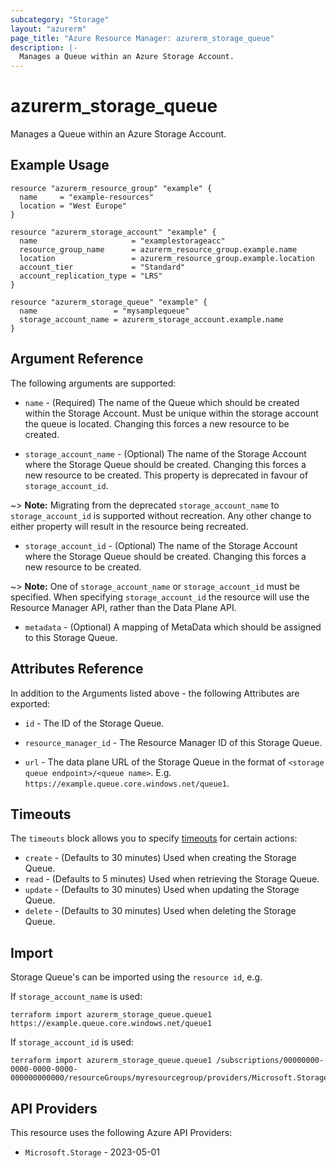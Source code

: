 ```yaml
---
subcategory: "Storage"
layout: "azurerm"
page_title: "Azure Resource Manager: azurerm_storage_queue"
description: |-
  Manages a Queue within an Azure Storage Account.
---
```


# azurerm_storage_queue

Manages a Queue within an Azure Storage Account.

## Example Usage

```hcl
resource "azurerm_resource_group" "example" {
  name     = "example-resources"
  location = "West Europe"
}

resource "azurerm_storage_account" "example" {
  name                     = "examplestorageacc"
  resource_group_name      = azurerm_resource_group.example.name
  location                 = azurerm_resource_group.example.location
  account_tier             = "Standard"
  account_replication_type = "LRS"
}

resource "azurerm_storage_queue" "example" {
  name                 = "mysamplequeue"
  storage_account_name = azurerm_storage_account.example.name
}
```

## Argument Reference

The following arguments are supported:

* `name` - (Required) The name of the Queue which should be created within the Storage Account. Must be unique within the storage account the queue is located. Changing this forces a new resource to be created.

* `storage_account_name` - (Optional) The name of the Storage Account where the Storage Queue should be created. Changing this forces a new resource to be created. This property is deprecated in favour of `storage_account_id`.

~> **Note:** Migrating from the deprecated `storage_account_name` to `storage_account_id` is supported without recreation. Any other change to either property will result in the resource being recreated.

* `storage_account_id` - (Optional) The name of the Storage Account where the Storage Queue should be created. Changing this forces a new resource to be created.

~> **Note:** One of `storage_account_name` or `storage_account_id` must be specified. When specifying `storage_account_id` the resource will use the Resource Manager API, rather than the Data Plane API.

* `metadata` - (Optional) A mapping of MetaData which should be assigned to this Storage Queue.

## Attributes Reference

In addition to the Arguments listed above - the following Attributes are exported:

* `id` - The ID of the Storage Queue.

* `resource_manager_id` - The Resource Manager ID of this Storage Queue.

* `url` - The data plane URL of the Storage Queue in the format of `<storage queue endpoint>/<queue name>`. E.g. `https://example.queue.core.windows.net/queue1`.

## Timeouts

The `timeouts` block allows you to specify [timeouts](https://developer.hashicorp.com/terraform/language/resources/configure#define-operation-timeouts) for certain actions:

* `create` - (Defaults to 30 minutes) Used when creating the Storage Queue.
* `read` - (Defaults to 5 minutes) Used when retrieving the Storage Queue.
* `update` - (Defaults to 30 minutes) Used when updating the Storage Queue.
* `delete` - (Defaults to 30 minutes) Used when deleting the Storage Queue.

## Import

Storage Queue's can be imported using the `resource id`, e.g.

If `storage_account_name` is used:

```shell
terraform import azurerm_storage_queue.queue1 https://example.queue.core.windows.net/queue1
```

If `storage_account_id` is used:

```shell
terraform import azurerm_storage_queue.queue1 /subscriptions/00000000-0000-0000-0000-000000000000/resourceGroups/myresourcegroup/providers/Microsoft.Storage/storageAccounts/myaccount/queueServices/default/queues/queue1
```

## API Providers
<!-- This section is generated, changes will be overwritten -->
This resource uses the following Azure API Providers:

* `Microsoft.Storage` - 2023-05-01
